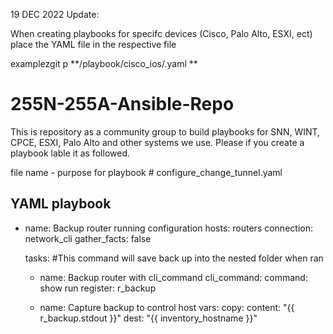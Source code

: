 19 DEC 2022 Update: 

When creating playbooks for specifc devices (Cisco, Palo Alto, ESXI, ect) place the YAML file in the respective file 

examplezgit p
**/playbook/cisco_ios/<name>.yaml **



# 255N-255A-Ansible-Repo
This is repository as a community group to build playbooks for SNN, WINT, CPCE, ESXI, Palo Alto and other systems we use. 
Please if you create a playbook lable it as followed. 

file name - purpose for playbook  # configure_change_tunnel.yaml

YAML playbook 
---
- name: Backup router running configuration
  hosts: routers
  connection: network_cli
  gather_facts: false

  tasks:
#This command will save back up into the nested folder when ran
    - name: Backup router with cli_command
      cli_command:
        command: show run
      register: r_backup

    - name: Capture backup to control host
      vars:
      copy:
        content: "{{ r_backup.stdout }}"
        dest: "{{ inventory_hostname }}"
        
